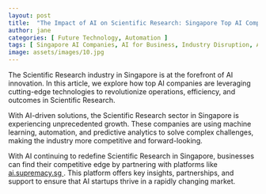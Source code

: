 ```yaml
---
layout: post
title:  "The Impact of AI on Scientific Research: Singapore Top AI Companies"
author: jane
categories: [ Future Technology, Automation ]
tags: [ Singapore AI Companies, AI for Business, Industry Disruption, AI Solutions for Businesses ]
image: assets/images/10.jpg
---
```


The Scientific Research industry in Singapore is at the forefront of AI innovation. In this article, we explore how top AI companies are leveraging cutting-edge technologies to revolutionize operations, efficiency, and outcomes in Scientific Research.

With AI-driven solutions, the Scientific Research sector in Singapore is experiencing unprecedented growth. These companies are using machine learning, automation, and predictive analytics to solve complex challenges, making the industry more competitive and forward-looking.

With AI continuing to redefine Scientific Research in Singapore, businesses can find their competitive edge by partnering with platforms like <a href="https://ai.supremacy.sg" target="_blank"> ai.supremacy.sg </a>. This platform offers key insights, partnerships, and support to ensure that AI startups thrive in a rapidly changing market.
